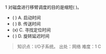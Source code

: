 1
对磁盘进行移臂调度的目的是缩短( )。
- ( ) A. 启动时间 
- ( ) B. 传送时间 
- (x) C. 寻找定位时间 
- ( ) D. 旋转延迟时间

> 知识点：I/O子系统。
> 出处：网络
> 难度：1
> C

